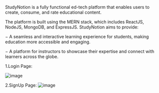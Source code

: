 StudyNotion is a fully functional ed-tech platform that enables users to create, consume,
and rate educational content. 

The platform is built using the MERN stack, which includes
ReactJS, NodeJS, MongoDB, and ExpressJS.
StudyNotion aims to provide:

− A seamless and interactive learning experience for students, making education
more accessible and engaging.

− A platform for instructors to showcase their expertise and connect with learners
across the globe.

1.Login Page:

![image](https://github.com/pradip0508/StudyNotion/assets/109838856/4942ca23-eefb-44dc-b991-60f9aab1eb38)


2.SignUp Page:
![image](https://github.com/pradip0508/StudyNotion/assets/109838856/420b12ea-a922-48ec-9d38-9eecfb44cb40)

